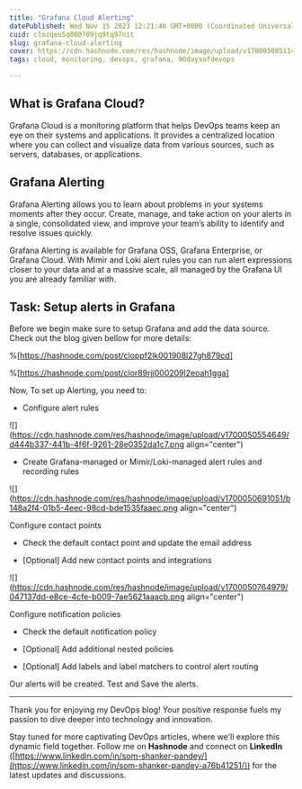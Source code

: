 ```yaml
---
title: "Grafana Cloud Alerting"
datePublished: Wed Nov 15 2023 12:21:40 GMT+0000 (Coordinated Universal Time)
cuid: clozqeu5q000709jq9tq97nit
slug: grafana-cloud-alerting
cover: https://cdn.hashnode.com/res/hashnode/image/upload/v1700050851147/76a5dddc-7fc7-44eb-897a-8a5a151107d1.jpeg
tags: cloud, monitoring, devops, grafana, 90daysofdevops

---
```


## **What is Grafana Cloud?**

Grafana Cloud is a monitoring platform that helps DevOps teams keep an eye on their systems and applications. It provides a centralized location where you can collect and visualize data from various sources, such as servers, databases, or applications.

## **Grafana Alerting**

Grafana Alerting allows you to learn about problems in your systems moments after they occur. Create, manage, and take action on your alerts in a single, consolidated view, and improve your team’s ability to identify and resolve issues quickly.

Grafana Alerting is available for Grafana OSS, Grafana Enterprise, or Grafana Cloud. With Mimir and Loki alert rules you can run alert expressions closer to your data and at a massive scale, all managed by the Grafana UI you are already familiar with.

## **Task: Setup alerts in Grafana**

Before we begin make sure to setup Grafana and add the data source. Check out the blog given bellow for more details:

%[https://hashnode.com/post/cloppf2lk001908l27gh879cd] 

%[https://hashnode.com/post/clor89rjj000209l2eoah1gga] 

Now, To set up Alerting, you need to:

* Configure alert rules
    

![](https://cdn.hashnode.com/res/hashnode/image/upload/v1700050554649/d444b337-441b-4f6f-9261-28e0352da1c7.png align="center")

* Create Grafana-managed or Mimir/Loki-managed alert rules and recording rules
    

![](https://cdn.hashnode.com/res/hashnode/image/upload/v1700050691051/b148a2f4-01b5-4eec-98cd-bde1535faaec.png align="center")

Configure contact points

* Check the default contact point and update the email address
    
* \[Optional\] Add new contact points and integrations
    

![](https://cdn.hashnode.com/res/hashnode/image/upload/v1700050764979/047137dd-e8ce-4cfe-b009-7ae5621aaacb.png align="center")

Configure notification policies

* Check the default notification policy
    
* \[Optional\] Add additional nested policies
    
* \[Optional\] Add labels and label matchers to control alert routing
    

Our alerts will be created. Test and Save the alerts.

---

Thank you for enjoying my DevOps blog! Your positive response fuels my passion to dive deeper into technology and innovation.

Stay tuned for more captivating DevOps articles, where we'll explore this dynamic field together. Follow me on **Hashnode** and connect on **LinkedIn** ([https://www.linkedin.com/in/som-shanker-pandey/](https://www.linkedin.com/in/som-shanker-pandey-a76b41251/)) for the latest updates and discussions.